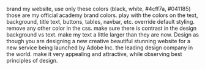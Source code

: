 brand my website, use only these colors (black, white, #4cff7a, #041185)  those are my official        academy brand colors. play with the colors on the text, background, title text, buttons, tables, navbar, etc. override default styling. remove any other color in the css. make sure there is  contrast in the design background vs text. make my text a little larger than they are now.
Design as though you are designing a new creative beautiful stunning website for a new service being launched by Adobe Inc. the leading design company in the world. make it very appealing and attractive, while observing best principles of design.